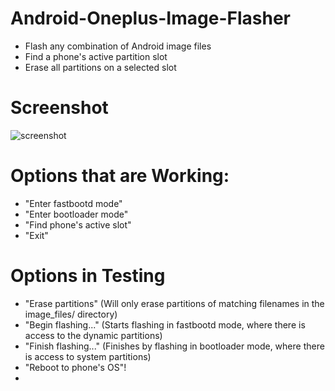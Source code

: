 # Android-Oneplus-Image-Flasher
- Flash any combination of Android image files
- Find a phone's active partition slot
- Erase all partitions on a selected slot

# Screenshot
![screenshot](https://github.com/user-attachments/assets/2bd3f3dc-e4bd-44a3-84d2-1c297cd306aa)

# Options that are Working:
- "Enter fastbootd mode"
- "Enter bootloader mode"
- "Find phone's active slot"
- "Exit"

# Options in Testing
- "Erase partitions" (Will only erase partitions of matching filenames in the image_files/ directory)
- "Begin flashing..." (Starts flashing in fastbootd mode, where there is access to the dynamic partitions)
- "Finish flashing..." (Finishes by flashing in bootloader mode, where there is access to system partitions)
- "Reboot to phone's OS"!
-
